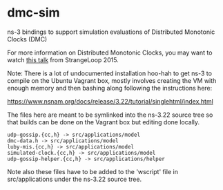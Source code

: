 dmc-sim
=======

ns-3 bindings to support simulation evaluations of 
Distributed Monotonic Clocks (DMC)

For more information on Distributed Monotonic Clocks, you may want to watch
[this talk](https://www.youtube.com/watch?v=YqNGbvFHoKM) from StrangeLoop 2015.

Note: There is a lot of undocumented installation hoo-hah to get ns-3 to
compile on the Ubuntu Vagrant box, mostly involves creating the VM with
enough memory and then bashing along following the instructions here:

https://www.nsnam.org/docs/release/3.22/tutorial/singlehtml/index.html

The files here are meant to be symlinked into the ns-3.22 source tree so that
builds can be done on the Vagrant box but editing done locally.

```
udp-gossip.{cc,h} -> src/applications/model
dmc-data.h -> src/applications/model
luby-mis.{cc,h} -> src/applications/model
simulated-clock.{cc,h} -> src/applications/model
udp-gossip-helper.{cc,h} -> src/applications/helper
```

Note also these files have to be added to the 'wscript' file in
src/applications under the ns-3.22 source tree.

